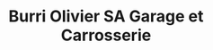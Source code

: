---
title: "Burri Olivier SA Garage et Carrosserie"
url: /belprahon/burri-olivier-sa-garage-et-carrosserie/
shop: Autohaus
---